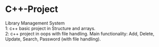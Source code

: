 # C++-Project
Library Management System  
1: c++ basic project in Structure and arrays.    
2: c++ project in oops with file handling.
Main functionality: Add, Delete, Update, Search, Password (with file handling). 

